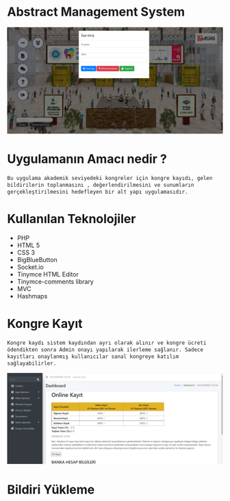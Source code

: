 # Abstract Management System

![GIF](/repo-images/image1.png)


# Uygulamanın Amacı nedir ?

    Bu uygulama akademik seviyedeki kongreler için kongre kayıdı, gelen bildirilerin toplanmasını , değerlendirilmesini ve sunumların gerçekleştirilmesini hedefleyen bir alt yapı uygulamasıdır.

# Kullanılan Teknolojiler

* PHP
* HTML 5
* CSS 3
* BigBlueButton
* Socket.io
* Tinymce HTML Editor
* Tinymce-comments library
* MVC
* Hashmaps

# Kongre Kayıt

    Kongre kaydı sistem kaydından ayrı olarak alınır ve kongre ücreti ödendikten sonra Admin onayı yapılarak ilerleme sağlanır. Sadece kayıtları onaylanmış kullanıcılar sanal kongreye katılım sağlayabilirler.

![GIF](/repo-images/image2.png)


# Bildiri Yükleme


    


